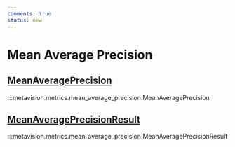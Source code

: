 ```yaml
---
comments: true
status: new
---
```


# Mean Average Precision

<div class="md-typeset">
    <h2><a href="#metavision.metrics.mean_average_precision.MeanAveragePrecision">MeanAveragePrecision</a></h2>
</div>

:::metavision.metrics.mean_average_precision.MeanAveragePrecision

<div class="md-typeset">
    <h2><a href="#metavision.metrics.mean_average_precision.MeanAveragePrecisionResult">MeanAveragePrecisionResult</a></h2>
</div>

:::metavision.metrics.mean_average_precision.MeanAveragePrecisionResult
